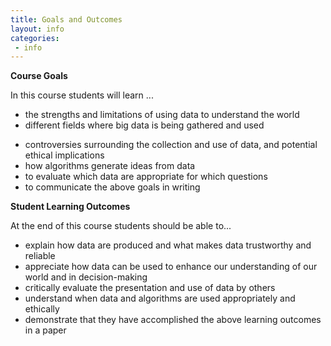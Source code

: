 ```yaml
---
title: Goals and Outcomes
layout: info
categories:
 - info
---
```


**Course Goals**

In this course students will learn ...

* the strengths and limitations of using data to understand the world
* different fields where big data is being gathered and used
- controversies surrounding the collection and use of data, and potential ethical implications
- how algorithms generate ideas from data
- to evaluate which data are appropriate for which questions
- to communicate the above goals in writing


**Student Learning Outcomes**

At the end of this course students should be able to...

- explain how data are produced and what makes data trustworthy and reliable
- appreciate how data can be used to enhance our understanding of our world and in decision-making
- critically evaluate the presentation and use of data by others
- understand when data and algorithms are used appropriately and ethically
- demonstrate that they have accomplished the above learning outcomes in a paper
